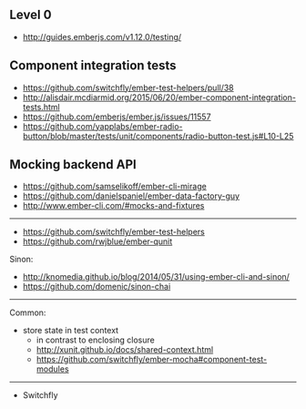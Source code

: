 ## Level 0

* http://guides.emberjs.com/v1.12.0/testing/

## Component integration tests

* https://github.com/switchfly/ember-test-helpers/pull/38
* http://alisdair.mcdiarmid.org/2015/06/20/ember-component-integration-tests.html
* https://github.com/emberjs/ember.js/issues/11557
* https://github.com/yapplabs/ember-radio-button/blob/master/tests/unit/components/radio-button-test.js#L10-L25

## Mocking backend API

* https://github.com/samselikoff/ember-cli-mirage
* https://github.com/danielspaniel/ember-data-factory-guy
* http://www.ember-cli.com/#mocks-and-fixtures

---

* https://github.com/switchfly/ember-test-helpers
* https://github.com/rwjblue/ember-qunit

Sinon:

* http://knomedia.github.io/blog/2014/05/31/using-ember-cli-and-sinon/
* https://github.com/domenic/sinon-chai

---

Common:

* store state in test context
    * in contrast to enclosing closure
    * http://xunit.github.io/docs/shared-context.html
    * https://github.com/switchfly/ember-mocha#component-test-modules

---

* Switchfly
